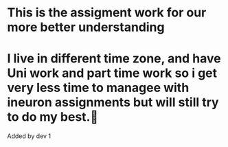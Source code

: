 # This is the assigment work for our more better understanding
# I live in different time zone, and have Uni work and part time work so i get very less time to managee with ineuron assignments but will still try to do my best.🙂
Added by dev 1
